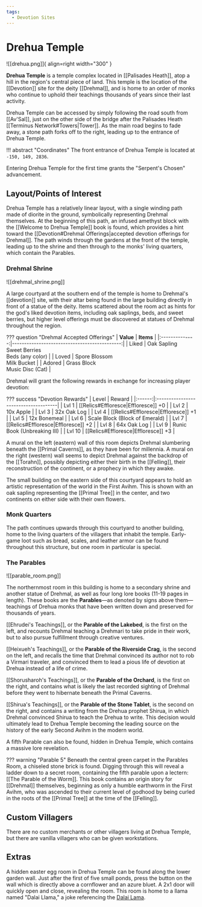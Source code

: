 ```yaml
---
tags:
  - Devotion Sites
---
```


# Drehua Temple

![[drehua.png]]{ align=right width="300" }

**Drehua Temple** is a temple complex located in [[Palisades Heath]], atop a hill in the region's central piece of land. This temple is the location of the [[Devotion]] site for the deity [[Drehmal]], and is home to an order of monks who continue to uphold their teachings thousands of years since their last activity.

Drehua Temple can be accessed by simply following the road south from [[Av'Sal]], just on the other side of the bridge after the Palisades Heath [[Terminus Network#Towers|Tower]]. As the main road begins to fade away, a stone path forks off to the right, leading up to the entrance of Drehua Temple.

!!! abstract "Coordinates"
    The front entrance of Drehua Temple is located at `-150, 149, 2836`.
  
Entering Drehua Temple for the first time grants the "Serpent's Chosen" advancement.
  
## Layout/Points of Interest

Drehua Temple has a relatively linear layout, with a single winding path made of diorite in the ground, symbolically representing Drehmal themselves. At the beginning of this path, an infused amethyst block with the [[Welcome to Drehua Temple]] book is found, which provides a hint toward the [[Devotion#Drehmal Offerings|accepted devotion offerings for Drehmal]]. The path winds through the gardens at the front of the temple, leading up to the shrine and then through to the monks' living quarters, which contain the Parables.

### Drehmal Shrine

![[drehmal_shrine.png]]

A large courtyard at the southern end of the temple is home to Drehmal's [[devotion]] site, with their altar being found in the large building directly in front of a statue of the deity. Items scattered about the room act as hints for the god's liked devotion items, including oak saplings, beds, and sweet berries, but higher level offerings must be discovered at statues of Drehmal throughout the region.

??? question "Drehmal Accepted Offerings"
    | **Value**      | **Items**                                  |
    |:--------------:|---------------------------------------------:|
    | Liked          | Oak Sapling <br>Sweet Berries <br>Beds (any color) |
    | Loved          | Spore Blossom <br>Milk Bucket                |
    | Adored         | Grass Block <br>Music Disc (Cat)             |

Drehmal will grant the following rewards in exchange for increasing player devotion:

??? success "Devotion Rewards"
    | Level  | Reward                               |
    |:------:|:-------------------------------------|
    | Lvl 1  | [[Relics#Effloresce|Effloresce]] +0                  |
    | Lvl 2  | 10x Apple                      |
    | Lvl 3  | 32x Oak Log                    |
    | Lvl 4  | [[Relics#Effloresce|Effloresce]] +1                  |
    | Lvl 5  | 12x Bonemeal                   |
    | Lvl 6  | Scale Block (Block of Emerald) |
    | Lvl 7  | [[Relics#Effloresce|Effloresce]] +2                  |
    | Lvl 8  | 64x Oak Log                    |
    | Lvl 9  | Runic Book (Unbreaking III)    |
    | Lvl 10 | [[Relics#Effloresce|Effloresce]] +3                  |

A mural on the left (eastern) wall of this room depicts Drehmal slumbering beneath the [[Primal Caverns]], as they have been for millennia. A mural on the right (western) wall seems to depict Drehmal against the backdrop of the [[Torahn]], possibly depicting either their birth in the [[Felling]], their reconstruction of the continent, or a prophecy in which they awake.

The small building on the eastern side of this courtyard appears to hold an artistic representation of the world in the First Avihm. This is shown with an oak sapling representing the [[Primal Tree]] in the center, and two continents on either side with their own flowers.

### Monk Quarters

The path continues upwards through this courtyard to another building, home to the living quarters of the villagers that inhabit the temple. Early-game loot such as bread, scales, and leather armor can be found throughout this structure, but one room in particular is special.

### The Parables

![[parable_room.png]]

The northernmost room in this building is home to a secondary shrine and another statue of Drehmal, as well as four long lore books (11-19 pages in length). These books are the **Parables**—as denoted by signs above them—teachings of Drehua monks that have been written down and preserved for thousands of years.

[[Ehrudei's Teachings]], or the **Parable of the Lakebed**, is the first on the left, and recounts Drehmal teaching a Drehmari to take pride in their work, but to also pursue fulfillment through creative ventures.

[[Heixueh's Teachings]], or the **Parable of the Riverside Crag**, is the second on the left, and recalls the time that Drehmal convinced its author not to rob a Virmari traveler, and convinced them to lead a pious life of devotion at Drehua instead of a life of crime.

[[Shorusharoh's Teachings]], or the **Parable of the Orchard**, is the first on the right, and contains what is likely the last recorded sighting of Drehmal before they went to hibernate beneath the Primal Caverns.

[[Shirua's Teachings]], or the **Parable of the Stone Tablet**, is the second on the right, and contains a writing from the Drehua prophet Shirua, in which Drehmal convinced Shirua to teach the Drehua to write. This decision would ultimately lead to Drehua Temple becoming the leading source on the history of the early Second Avihm in the modern world.

A fifth Parable can also be found, hidden in Drehua Temple, which contains a massive lore revelation.

??? warning "Parable 5"
    Beneath the central green carpet in the Parables Room, a chiseled stone brick is found. Digging through this will reveal a ladder down to a secret room, containing the fifth parable upon a lectern: [[The Parable of the Worm]]. This book contains an origin story for [[Drehmal]] themselves, beginning as only a humble earthworm in the First Avihm, who was ascended to their current level of godhood by being curled in the roots of the [[Primal Tree]] at the time of the [[Felling]].

## Custom Villagers

There are no custom merchants or other villagers living at Drehua Temple, but there are vanilla villagers who can be given workstations.

## Extras

A hidden easter egg room in Drehua Temple can be found along the lower garden wall. Just after the first of five small ponds, press the button on the wall which is directly above a cornflower and an azure bluet. A 2x1 door will quickly open and close, revealing the room. This room is home to a llama named "Dalai Llama," a joke referencing the [Dalai Lama](https://en.wikipedia.org/wiki/Dalai_Lama).
